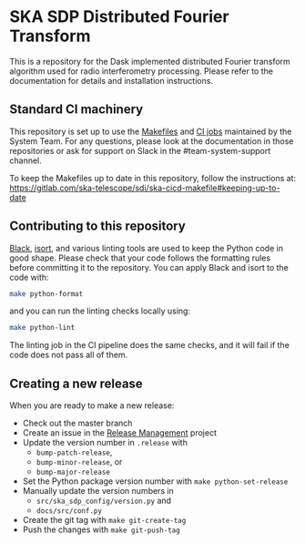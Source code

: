 # SKA SDP Distributed Fourier Transform

This is a repository for the Dask implemented distributed Fourier transform algorithm used for radio interferometry processing. Please refer to the documentation for details and installation instructions.

## Standard CI machinery

This repository is set up to use the
[Makefiles](https://gitlab.com/ska-telescope/sdi/ska-cicd-makefile) and [CI
jobs](https://gitlab.com/ska-telescope/templates-repository) maintained by the
System Team. For any questions, please look at the documentation in those
repositories or ask for support on Slack in the #team-system-support channel.

To keep the Makefiles up to date in this repository, follow the instructions
at: https://gitlab.com/ska-telescope/sdi/ska-cicd-makefile#keeping-up-to-date

## Contributing to this repository

[Black](https://github.com/psf/black), [isort](https://pycqa.github.io/isort/),
and various linting tools are used to keep the Python code in good shape.
Please check that your code follows the formatting rules before committing it
to the repository. You can apply Black and isort to the code with:

```bash
make python-format
```

and you can run the linting checks locally using:

```bash
make python-lint
```

The linting job in the CI pipeline does the same checks, and it will fail if
the code does not pass all of them.

## Creating a new release

When you are ready to make a new release:

  - Check out the master branch
  - Create an issue in the [Release Management](https://jira.skatelescope.org/projects/REL/summary) project
  - Update the version number in `.release` with
    - `bump-patch-release`,
    - `bump-minor-release`, or
    - `bump-major-release`
  - Set the Python package version number with `make python-set-release`
  - Manually update the version numbers in
    - `src/ska_sdp_config/version.py` and
    - `docs/src/conf.py`
  - Create the git tag with `make git-create-tag`
  - Push the changes with `make git-push-tag`